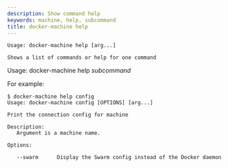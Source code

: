 ```yaml
---
description: Show command help
keywords: machine, help, subcommand
title: docker-machine help
---
```


```none
Usage: docker-machine help [arg...]

Shows a list of commands or help for one command
```

Usage: docker-machine help _subcommand_

For example:

```none
$ docker-machine help config
Usage: docker-machine config [OPTIONS] [arg...]

Print the connection config for machine

Description:
   Argument is a machine name.

Options:

   --swarm      Display the Swarm config instead of the Docker daemon
```
